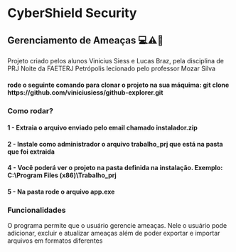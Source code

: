 # CyberShield Security
<h2>Gerenciamento de Ameaças 💻⚠👾</h2>

<p>Projeto criado pelos alunos Vinicius Siess e Lucas Braz, pela disciplina de PRJ Noite da FAETERJ Petrópolis lecionado pelo professor Mozar Silva</p>

<h4>rode o seguinte comando para clonar o projeto na sua máquima: git clone https://github.com/viniciusiess/github-explorer.git</h4>

<h3>Como rodar?</h3>

<h4>1 - Extraia o arquivo enviado pelo email chamado instalador.zip</h4>

<h4>2 - Instale como administrador o arquivo trabalho_prj que está na pasta que foi extraida</h4>

<h4>4 - Você poderá ver o projeto na pasta definida na instalação. Exemplo: C:\Program Files (x86)\Trabalho_prj</h4>

<h4>5 - Na pasta rode o arquivo app.exe</h4>

<h3>Funcionalidades</h3>

<p>O programa permite que o usuário gerencie ameaças. Nele o usuário pode adicionar, excluir e atualizar ameaças além de poder exportar e importar arquivos em formatos diferentes</p>
